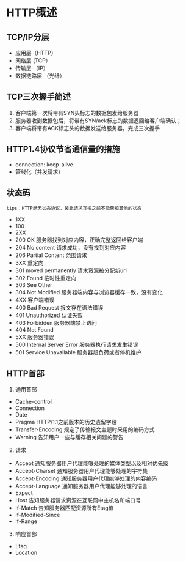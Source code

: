 # HTTP概述
## TCP/IP分层
* 应用层（HTTP）
* 网络层 (TCP）
* 传输层 （IP）
* 数据链路层 （光纤）

## TCP三次握手简述
1. 客户端第一次将带有SYN头标志的数据包发给服务器
2. 服务器收到数据包后，将带有SYN/ack标志的数据返回给客户端确认；
3. 客户端将带有ACK标志头的数据发送给服务器，完成三次握手

## HTTP1.4协议节省通信量的措施
* connection: keep-alive
* 管线化（并发请求）


## 状态码
    tips：HTTP是无状态协议，彼此请求互相之前不能获知其他的状态
* 1XX
 * 100
* 2XX
 * 200 OK  服务器找到对应内容，正确完整返回给客户端
 * 204 No content 请求成功，没有找到对应内容
 * 206 Partial Content 范围请求
* 3XX 重定向
 * 301 moved permanently 请求资源被分配新uri
 * 302 Found 临时性重定向
 * 303 See Other
 * 304 Not Modified 服务器端内容与浏览器缓存一致，没有变化
* 4XX 客户端错误
 * 400 Bad Request 报文存在语法错误
 * 401 Unauthorized 认证失败
 * 403 Forbidden 服务器端禁止访问
 * 404 Not Found
* 5XX 服务器错误
 * 500 Internal Server Error 服务器执行请求发生错误
 * 501 Service Unavailable 服务器超负荷或者停机维护

## HTTP首部
1. 通用首部
 * Cache-control 
 * Connection
 * Date
 * Pragma HTTP/1.1之前版本的历史遗留字段
 * Transfer-Encoding 规定了传输报文主题时采用的编码方式
 * Warning 告知用户一些与缓存相关问题的警告
2. 请求
 * Accept 通知服务器用户代理能够处理的媒体类型以及相对优先级
 * Accept-Charset 通知服务器用户代理能够处理的字符集
 * Accept-Encoding 通知服务器用户代理能够处理的内容编码
 * Accept-Language 通知服务器用户代理能够处理的语言
 * Expect
 * Host 告知服务器请求资源在互联网中主机名和端口号
 * If-Match 告知服务器匹配资源所有Etag值
 * If-Modified-Since
 * If-Range
3. 响应首部
 * Etag
 * Location